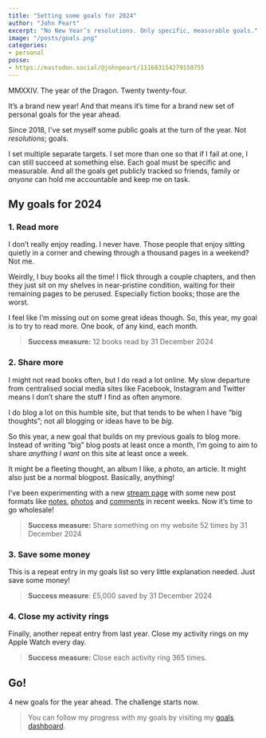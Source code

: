 ```yaml
---
title: "Setting some goals for 2024"
author: "John Peart"
excerpt: "No New Year’s resolutions. Only specific, measurable goals."
image: "/posts/goals.png"
categories:
- personal
posse:
- https://mastodon.social/@johnpeart/111683154279158755
---
```


MMXXIV. The year of the Dragon. Twenty twenty-four. 

It’s a brand new year! And that means it’s time for a brand new set of personal goals for the year ahead. 

Since 2018, I've set myself some public goals at the turn of the year. Not *resolutions*; goals. 

I set multiple separate targets. I set more than one so that if I fail at one, I can still succeed at something else. Each goal must be specific and measurable. And all the goals get publicly tracked so friends, family or *anyone* can hold me accountable and keep me on task.

## My goals for 2024

### 1. Read more

I don’t really enjoy reading. I never have. Those people that enjoy sitting quietly in a corner and chewing through a thousand pages in a weekend? Not me. 

Weirdly, I buy books all the time! I flick through a couple chapters, and then they just sit on my shelves in near-pristine condition, waiting for their remaining pages to be perused. Especially fiction books; those are the worst.

I feel like I’m missing out on some great ideas though. So, this year, my goal is to try to read more. One book, of any kind, each month.

> **Success measure:** 12 books read by 31 December 2024

### 2. Share more

I might not read books often, but I do read a lot online. My slow departure from centralised social media sites like Facebook, Instagram and Twitter means I don’t share the stuff I find as often anymore.

I do blog a lot on this humble site, but that tends to be when I have “big thoughts”; not all blogging or ideas have to be *big*. 

So this year, a new goal that builds on my previous goals to blog more. Instead of writing “big” blog posts at least once a month, I’m going to aim to share *anything I want* on this site at least once a week.

It might be a fleeting thought, an album I like, a photo, an article. It might also just be a normal blogpost. Basically, anything!

I’ve been experimenting with a new [stream page](/stream) with some new post formats like [notes](/note/1701945480/), [photos](/photo/1701708419/) and [comments](/share/1703803888/) in recent weeks. Now it’s time to go wholesale!

> **Success measure:** Share something on my website 52 times by 31 December 2024

### 3. Save some money

This is a repeat entry in my goals list so very little explanation needed. Just save some money!

> **Success measure**: £5,000 saved by 31 December 2024

### 4. Close my activity rings

Finally, another repeat entry from last year. Close my activity rings on my Apple Watch every day. 

> **Success measure:** Close each activity ring 365 times.

## Go! 

4 new goals for the year ahead. The challenge starts now.

> You can follow my progress with my goals by visiting my [goals dashboard](/goals/2024).